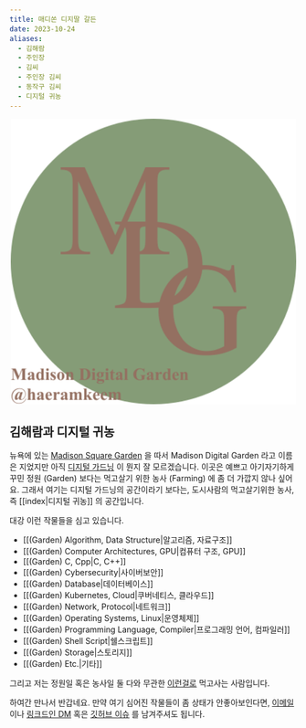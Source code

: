 ```yaml
---
title: 매디쏜 디지딸 갈든
date: 2023-10-24
aliases:
  - 김해람
  - 주인장
  - 김씨
  - 주인장 김씨
  - 동작구 김씨
  - 디지털 귀농
---
```

<a href="https://mdg.haeramk.im">
    <div align="center">
        <img src="https://raw.githubusercontent.com/haeramkeem/mdg/main/quartz/static/mdg.svg" alt="mdg banner image" width=500 />
    </div>
</a>

## 김해람과 디지털 귀농

뉴욕에 있는 [Madison Square Garden](https://en.wikipedia.org/wiki/Madison_Square_Garden) 을 따서 Madison Digital Garden 라고 이름은 지었지만 아직 [디지털 가드닝](https://maggieappleton.com/garden-history) 이 뭔지 잘 모르겠습니다. 이곳은 예쁘고 아기자기하게 꾸민 정원 (Garden) 보다는 먹고살기 위한 농사 (Farming) 에 좀 더 가깝지 않나 싶어요. 그래서 여기는 디지털 가드닝의 공간이라기 보다는, 도시사람의 먹고살기위한 농사, 즉 [[index|디지털 귀농]] 의 공간입니다.

대강 이런 작물들을 심고 있습니다.

- [[(Garden) Algorithm, Data Structure|알고리즘, 자료구조]]
- [[(Garden) Computer Architectures, GPU|컴퓨터 구조, GPU]]
- [[(Garden) C, Cpp|C, C++]]
- [[(Garden) Cybersecurity|사이버보안]]
- [[(Garden) Database|데이터베이스]]
- [[(Garden) Kubernetes, Cloud|쿠버네티스, 클라우드]]
- [[(Garden) Network, Protocol|네트워크]]
- [[(Garden) Operating Systems, Linux|운영체제]]
- [[(Garden) Programming Language, Compiler|프로그래밍 언어, 컴파일러]]
- [[(Garden) Shell Script|쉘스크립트]]
- [[(Garden) Storage|스토리지]]
- [[(Garden) Etc.|기타]]

그리고 저는 정원일 혹은 농사일 둘 다와 무관한 [이런걸로](https://www.linkedin.com/in/haeram-kim-277404220) 먹고사는 사람입니다.

하여간 만나서 반갑네요. 만약 여기 심어진 작물들이 좀 상태가 안좋아보인다면, [이메일](mailto://haeram.kim1@gmail.com) 이나 [링크드인 DM](https://www.linkedin.com/in/haeram-kim-277404220) 혹은 [깃허브 이슈](https://github.com/haeramkeem/mdg) 를 남겨주셔도 됩니다.